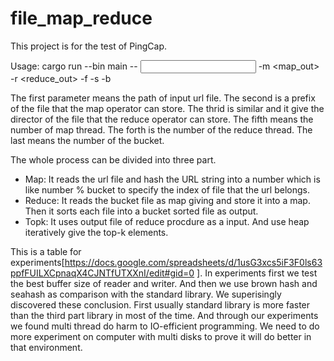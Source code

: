 # file_map_reduce

This project is for the test of PingCap.

Usage:
  cargo run --bin main -- <input>  -m <map_out> -r <reduce_out> -f <the number of map thread> -s <the number of reduce thread> -b <the number of the bucket>
  
  The first parameter means the path of input url file. The second is a prefix of the file that the map operator can store. The thrid is similar and it give the director of the file that the reduce operator can store. The fifth means the number of map thread. The forth is the number of the reduce thread. The last means the number of the bucket.


The whole process can be divided into three part. 
* Map:    It reads the url file and hash the URL string into a number which is like number % bucket to specify the index of file that the url belongs.
* Reduce: It reads the bucket file as map giving and store it into a map. Then it sorts each file into a bucket sorted file as output.
* Topk:   It uses output file of reduce procdure as a input. And use heap iteratively give the top-k elements.


This is a table for experiments[https://docs.google.com/spreadsheets/d/1usG3xcs5iF3F0ls63ppfFUILXCpnaqX4CJNTfUTXXnI/edit#gid=0
].
In experiments first we test the best buffer size of reader and writer.
And then we use brown hash and seahash as comparison with the standard library. 
We superisingly discovered these conclusion.
First usually standard library is more faster than the third part library in most of the time. 
And through our experiments we found multi thread do harm to IO-efficient programming.
We need to do more experiment on computer with multi disks  to prove it will do better in that environment.
